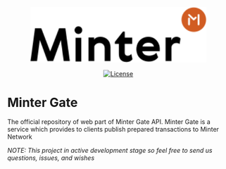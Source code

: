 <p align="center" background="black"><img src="minter-logo.svg" width="400"></p>

<p align="center" style="text-align: center;">
    <a href="https://github.com/daniildulin/minter-explorer-gate/blob/master/LICENSE">
        <img src="https://img.shields.io/packagist/l/doctrine/orm.svg" alt="License">
    </a>
</p>

# Minter Gate


The official repository of web part of Minter Gate API.
Minter Gate is a service which provides to clients publish prepared transactions to Minter Network

_NOTE: This project in active development stage so feel free to send us questions, issues, and wishes_
